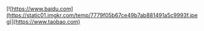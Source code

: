 

[![https://www.baidu.com](https://static01.imgkr.com/temp/7779f05b67ce49b7ab881491a5c9993f.jpeg)](https://www.taobao.com)

